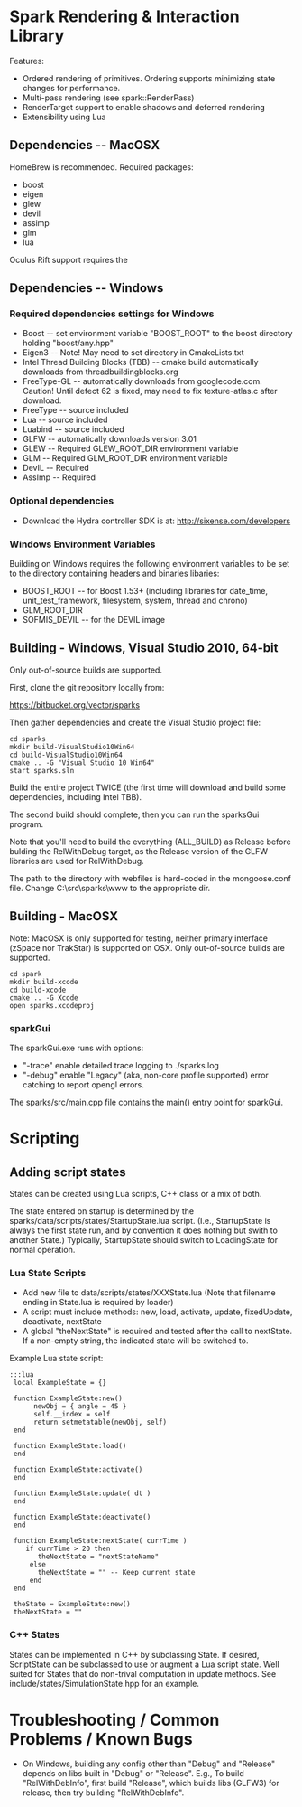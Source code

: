 
# Spark Rendering & Interaction Library

Features:

* Ordered rendering of primitives.  Ordering supports minimizing state changes for performance.
* Multi-pass rendering (see spark::RenderPass)
* RenderTarget support to enable shadows and deferred rendering
* Extensibility using Lua

## Dependencies -- MacOSX ##

HomeBrew is recommended.  Required packages:

* boost
* eigen
* glew
* devil
* assimp
* glm 
* lua 

Oculus Rift support requires the 

## Dependencies -- Windows ##

### Required dependencies settings for Windows ###

* Boost -- set environment variable "BOOST_ROOT" to the boost directory holding "boost/any.hpp"
* Eigen3 -- Note! May need to set directory in CmakeLists.txt
* Intel Thread Building Blocks (TBB) -- cmake build automatically downloads from threadbuildingblocks.org
* FreeType-GL -- automatically downloads from googlecode.com.  Caution!  Until defect 62 is fixed, may need to fix texture-atlas.c after download.
* FreeType -- source included
* Lua -- source included
* Luabind -- source included
* GLFW -- automatically downloads version 3.01
* GLEW -- Required GLEW_ROOT_DIR environment variable
* GLM  -- Required GLM_ROOT_DIR environment variable
* DevIL -- Required
* AssImp -- Required 

### Optional dependencies ###
* Download the Hydra controller SDK is at: http://sixense.com/developers

### Windows Environment Variables ###

Building on Windows requires the following environment variables to be set to the directory containing headers and binaries libaries:

* BOOST_ROOT -- for Boost 1.53+ (including libraries for date_time, unit_test_framework, filesystem, system, thread and chrono)
* GLM_ROOT_DIR
* SOFMIS_DEVIL -- for the DEVIL image 

## Building - Windows, Visual Studio 2010, 64-bit ##

Only out-of-source builds are supported.

First, clone the git repository locally from:

https://bitbucket.org/vector/sparks

Then gather dependencies and create the Visual Studio project file:

	cd sparks
	mkdir build-VisualStudio10Win64
	cd build-VisualStudio10Win64
	cmake .. -G "Visual Studio 10 Win64"
	start sparks.sln

Build the entire project TWICE (the first time will download and build some dependencies, including Intel TBB).

The second build should complete, then you can run the sparksGui program.

Note that you'll need to build the everything (ALL_BUILD) as Release before bulding the RelWithDebug target, as the Release version of the GLFW libraries are used for RelWithDebug.

The path to the directory with webfiles is hard-coded in the mongoose.conf file.
Change C:\src\sparks\www to the appropriate dir.

## Building - MacOSX ##

Note:  MacOSX is only supported for testing, neither primary interface (zSpace nor TrakStar) is supported on OSX. Only out-of-source builds are supported.

	cd spark
	mkdir build-xcode
	cd build-xcode
	cmake .. -G Xcode
	open sparks.xcodeproj


### sparkGui ###

The sparkGui.exe runs with options:

* "-trace" enable detailed trace logging to ./sparks.log
* "-debug" enable "Legacy" (aka, non-core profile supported) error catching to report opengl errors.

The sparks/src/main.cpp file contains the main() entry point for sparkGui.

# Scripting #


## Adding script states ##

States can be created using Lua scripts, C++ class or a mix of both. 

The state entered on startup is determined by the sparks/data/scripts/states/StartupState.lua script.  (I.e., StartupState is always the first state run, and by convention it does nothing but swith to another State.)  Typically, StartupState should switch to LoadingState for normal operation.

### Lua State Scripts ###

* Add new file to data/scripts/states/XXXState.lua (Note that filename ending in State.lua is required by loader)
* A script must include methods: new, load, activate, update, fixedUpdate, deactivate, nextState
* A global "theNextState" is required and tested after the call to nextState.  If a non-empty string, the indicated state will be switched to.

Example Lua state script:

    :::lua
     local ExampleState = {}
    
     function ExampleState:new()
    	  newObj = { angle = 45 }
    	  self.__index = self
    	  return setmetatable(newObj, self)
     end
    
     function ExampleState:load()
     end
    
     function ExampleState:activate()
     end
    
     function ExampleState:update( dt )
     end
    
     function ExampleState:deactivate()
     end
    
     function ExampleState:nextState( currTime )
       	if currTime > 20 then
           theNextState = "nextStateName"
         else
           theNextState = "" -- Keep current state
         end
     end
    
     theState = ExampleState:new()
     theNextState = ""


### C++ States ###

States can be implemented in C++ by subclassing State.  If desired, ScriptState can be subclassed to use or augment a Lua script state.  Well suited for States that do non-trival computation in update methods.  See include/states/SimulationState.hpp for an example.

# Troubleshooting / Common Problems / Known Bugs

* On Windows, building any config other than "Debug" and "Release" depends on libs built in "Debug" or "Release".  E.g., To build "RelWithDebInfo", first build "Release", which builds libs (GLFW3) for release, then try building "RelWithDebInfo".
